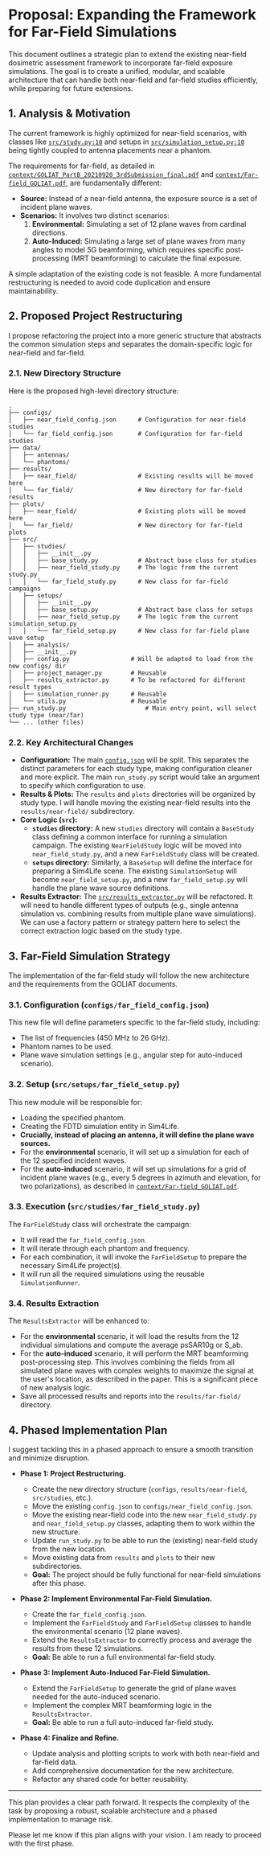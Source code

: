 # Proposal: Expanding the Framework for Far-Field Simulations

This document outlines a strategic plan to extend the existing near-field dosimetric assessment framework to incorporate far-field exposure simulations. The goal is to create a unified, modular, and scalable architecture that can handle both near-field and far-field studies efficiently, while preparing for future extensions.

## 1. Analysis & Motivation

The current framework is highly optimized for near-field scenarios, with classes like [`src/study.py:10`](src/study.py:10) and setups in [`src/simulation_setup.py:10`](src/simulation_setup.py:10) being tightly coupled to antenna placements near a phantom.

The requirements for far-field, as detailed in [`context/GOLIAT_PartB_20210920_3rdSubmission_final.pdf`](context/GOLIAT_PartB_20210920_3rdSubmission_final.pdf:1) and [`context/Far-field_GOLIAT.pdf`](context/Far-field_GOLIAT.pdf:1), are fundamentally different:
- **Source:** Instead of a near-field antenna, the exposure source is a set of incident plane waves.
- **Scenarios:** It involves two distinct scenarios:
    1.  **Environmental:** Simulating a set of 12 plane waves from cardinal directions.
    2.  **Auto-Induced:** Simulating a large set of plane waves from many angles to model 5G beamforming, which requires specific post-processing (MRT beamforming) to calculate the final exposure.

A simple adaptation of the existing code is not feasible. A more fundamental restructuring is needed to avoid code duplication and ensure maintainability.

## 2. Proposed Project Restructuring

I propose refactoring the project into a more generic structure that abstracts the common simulation steps and separates the domain-specific logic for near-field and far-field.

### 2.1. New Directory Structure

Here is the proposed high-level directory structure:

```
.
├── configs/
│   ├── near_field_config.json      # Configuration for near-field studies
│   └── far_field_config.json       # Configuration for far-field studies
├── data/
│   ├── antennas/
│   └── phantoms/
├── results/
│   ├── near_field/                 # Existing results will be moved here
│   └── far_field/                  # New directory for far-field results
├── plots/
│   ├── near_field/                 # Existing plots will be moved here
│   └── far_field/                  # New directory for far-field plots
├── src/
│   ├── studies/
│   │   ├── __init__.py
│   │   ├── base_study.py           # Abstract base class for studies
│   │   ├── near_field_study.py     # The logic from the current study.py
│   │   └── far_field_study.py      # New class for far-field campaigns
│   ├── setups/
│   │   ├── __init__.py
│   │   ├── base_setup.py           # Abstract base class for setups
│   │   ├── near_field_setup.py     # The logic from the current simulation_setup.py
│   │   └── far_field_setup.py      # New class for far-field plane wave setup
│   ├── analysis/
│   ├── __init__.py
│   ├── config.py                 # Will be adapted to load from the new configs/ dir
│   ├── project_manager.py        # Reusable
│   ├── results_extractor.py      # To be refactored for different result types
│   ├── simulation_runner.py      # Reusable
│   └── utils.py                  # Reusable
├── run_study.py                      # Main entry point, will select study type (near/far)
└── ... (other files)
```

### 2.2. Key Architectural Changes

- **Configuration:** The main [`config.json`](config.json:1) will be split. This separates the distinct parameters for each study type, making configuration cleaner and more explicit. The main `run_study.py` script would take an argument to specify which configuration to use.
- **Results & Plots:** The `results` and `plots` directories will be organized by study type. I will handle moving the existing near-field results into the `results/near-field/` subdirectory.
- **Core Logic (`src`):**
    - **`studies` directory:** A new `studies` directory will contain a `BaseStudy` class defining a common interface for running a simulation campaign. The existing `NearFieldStudy` logic will be moved into `near_field_study.py`, and a new `FarFieldStudy` class will be created.
    - **`setups` directory:** Similarly, a `BaseSetup` will define the interface for preparing a Sim4Life scene. The existing `SimulationSetup` will become `near_field_setup.py`, and a new `far_field_setup.py` will handle the plane wave source definitions.
- **Results Extractor:** The [`src/results_extractor.py`](src/results_extractor.py:1) will be refactored. It will need to handle different types of outputs (e.g., single antenna simulation vs. combining results from multiple plane wave simulations). We can use a factory pattern or strategy pattern here to select the correct extraction logic based on the study type.

## 3. Far-Field Simulation Strategy

The implementation of the far-field study will follow the new architecture and the requirements from the GOLIAT documents.

### 3.1. Configuration (`configs/far_field_config.json`)

This new file will define parameters specific to the far-field study, including:
- The list of frequencies (450 MHz to 26 GHz).
- Phantom names to be used.
- Plane wave simulation settings (e.g., angular step for auto-induced scenario).

### 3.2. Setup (`src/setups/far_field_setup.py`)

This new module will be responsible for:
- Loading the specified phantom.
- Creating the FDTD simulation entity in Sim4Life.
- **Crucially, instead of placing an antenna, it will define the plane wave sources.**
- For the **environmental** scenario, it will set up a simulation for each of the 12 specified incident waves.
- For the **auto-induced** scenario, it will set up simulations for a grid of incident plane waves (e.g., every 5 degrees in azimuth and elevation, for two polarizations), as described in [`context/Far-field_GOLIAT.pdf`](context/Far-field_GOLIAT.pdf:1).

### 3.3. Execution (`src/studies/far_field_study.py`)

The `FarFieldStudy` class will orchestrate the campaign:
- It will read the `far_field_config.json`.
- It will iterate through each phantom and frequency.
- For each combination, it will invoke the `FarFieldSetup` to prepare the necessary Sim4Life project(s).
- It will run all the required simulations using the reusable `SimulationRunner`.

### 3.4. Results Extraction

The `ResultsExtractor` will be enhanced to:
- For the **environmental** scenario, it will load the results from the 12 individual simulations and compute the average psSAR10g or S_ab.
- For the **auto-induced** scenario, it will perform the MRT beamforming post-processing step. This involves combining the fields from all simulated plane waves with complex weights to maximize the signal at the user's location, as described in the paper. This is a significant piece of new analysis logic.
- Save all processed results and reports into the `results/far-field/` directory.

## 4. Phased Implementation Plan

I suggest tackling this in a phased approach to ensure a smooth transition and minimize disruption.

- **Phase 1: Project Restructuring.**
    - Create the new directory structure (`configs`, `results/near-field`, `src/studies`, etc.).
    - Move the existing `config.json` to `configs/near_field_config.json`.
    - Move the existing near-field code into the new `near_field_study.py` and `near_field_setup.py` classes, adapting them to work within the new structure.
    - Update `run_study.py` to be able to run the (existing) near-field study from the new location.
    - Move existing data from `results` and `plots` to their new subdirectories.
    - **Goal:** The project should be fully functional for near-field simulations after this phase.

- **Phase 2: Implement Environmental Far-Field Simulation.**
    - Create the `far_field_config.json`.
    - Implement the `FarFieldStudy` and `FarFieldSetup` classes to handle the environmental scenario (12 plane waves).
    - Extend the `ResultsExtractor` to correctly process and average the results from these 12 simulations.
    - **Goal:** Be able to run a full environmental far-field study.

- **Phase 3: Implement Auto-Induced Far-Field Simulation.**
    - Extend the `FarFieldSetup` to generate the grid of plane waves needed for the auto-induced scenario.
    - Implement the complex MRT beamforming logic in the `ResultsExtractor`.
    - **Goal:** Be able to run a full auto-induced far-field study.

- **Phase 4: Finalize and Refine.**
    - Update analysis and plotting scripts to work with both near-field and far-field data.
    - Add comprehensive documentation for the new architecture.
    - Refactor any shared code for better reusability.

---

This plan provides a clear path forward. It respects the complexity of the task by proposing a robust, scalable architecture and a phased implementation to manage risk.

Please let me know if this plan aligns with your vision. I am ready to proceed with the first phase.